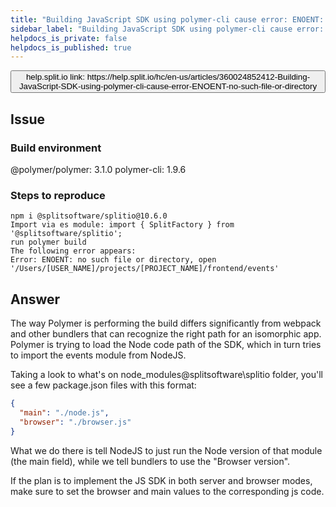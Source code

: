 ```yaml
---
title: "Building JavaScript SDK using polymer-cli cause error: ENOENT: no such file or directory"
sidebar_label: "Building JavaScript SDK using polymer-cli cause error: ENOENT: no such file or directory"
helpdocs_is_private: false
helpdocs_is_published: true
---
```


<p>
  <button style={{borderRadius:'8px', border:'1px', fontFamily:'Courier New', fontWeight:'800', textAlign:'left'}}> help.split.io link: https://help.split.io/hc/en-us/articles/360024852412-Building-JavaScript-SDK-using-polymer-cli-cause-error-ENOENT-no-such-file-or-directory </button>
</p>


## Issue

### Build environment

@polymer/polymer: 3.1.0
polymer-cli: 1.9.6

### Steps to reproduce

```
npm i @splitsoftware/splitio@10.6.0
Import via es module: import { SplitFactory } from '@splitsoftware/splitio';
run polymer build
The following error appears:
Error: ENOENT: no such file or directory, open '/Users/[USER_NAME]/projects/[PROJECT_NAME]/frontend/events'
```

## Answer

The way Polymer is performing the build differs significantly from webpack and other bundlers that can recognize the right path for an isomorphic app.
Polymer is trying to load the Node code path of the SDK, which in turn tries to import the events module from NodeJS.

Taking a look to what's on node_modules\@splitsoftware\splitio folder, you'll see a few package.json files with this format:

```json
{
  "main": "./node.js",
  "browser": "./browser.js"
}
```

What we do there is tell NodeJS to just run the Node version of that module (the main field), while we tell bundlers to use the "Browser version".

If the plan is to implement the JS SDK in both server and browser modes, make sure to set the browser and main values to the corresponding js code.